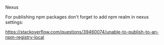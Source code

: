 Nexus

For publishing npm packages don't forget to add npm realm in nexus settings:

https://stackoverflow.com/questions/39460074/unable-to-publish-to-an-npm-registry-local